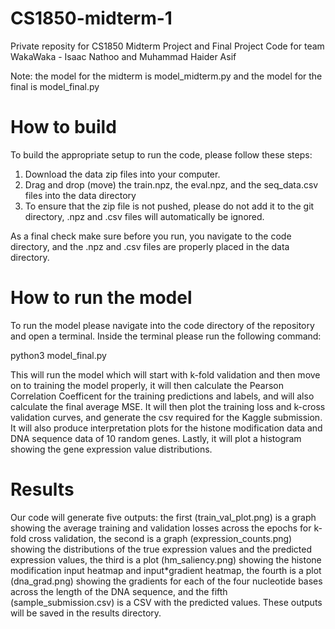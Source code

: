 # CS1850-midterm-1
Private reposity for CS1850 Midterm Project and Final Project Code for team WakaWaka - Isaac Nathoo and Muhammad Haider Asif

Note: the model for the midterm is model_midterm.py and the model for the final is model_final.py

# How to build

To build the appropriate setup to run the code, please follow these steps:
1) Download the data zip files into your computer.
2) Drag and drop (move) the train.npz, the eval.npz, and the seq_data.csv files into the data directory
3) To ensure that the zip file is not pushed, please do not add it to the git directory, .npz and .csv files will automatically be ignored.

As a final check make sure before you run, you navigate to the code directory, and the .npz and .csv files are properly placed in the data directory.

# How to run the model

To run the model please navigate into the code directory of the repository and open a terminal. Inside the terminal please run the following command:

python3 model_final.py

This will run the model which will start with k-fold validation and then move on to training the model properly, it will then calculate the Pearson Correlation Coefficent for the training predictions and labels, and will also calculate the final average MSE. It will then plot the training loss and k-cross validation curves, and generate the csv required for the Kaggle submission. It will also produce interpretation plots for the histone modification data and DNA sequence data of 10 random genes. Lastly, it will plot a histogram showing the gene expression value distributions.

# Results

Our code will generate five outputs: the first (train_val_plot.png) is a graph showing the average training and validation losses across the epochs for k-fold cross validation, the second is a graph (expression_counts.png) showing the distributions of the true expression values and the predicted expression values, the third is a plot (hm_saliency.png) showing the histone modification input heatmap and input\*gradient heatmap, the fourth is a plot (dna_grad.png) showing the gradients for each of the four nucleotide bases across the length of the DNA sequence, and the fifth (sample_submission.csv) is a CSV with the predicted values. These outputs will be saved in the results directory.
